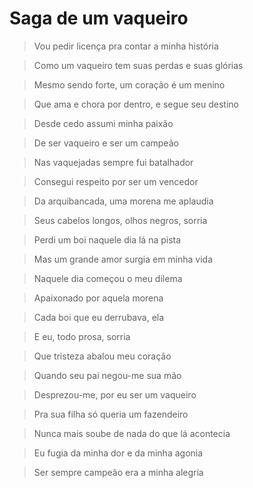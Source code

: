 # Saga de um vaqueiro

> Vou pedir licença pra contar a minha história

> Como um vaqueiro tem suas perdas e suas glórias

> Mesmo sendo forte, um coração é um menino

> Que ama e chora por dentro, e segue seu destino


> Desde cedo assumi minha paixão

> De ser vaqueiro e ser um campeão

> Nas vaquejadas sempre fui batalhador

> Consegui respeito por ser um vencedor


> Da arquibancada, uma morena me aplaudia

> Seus cabelos longos, olhos negros, sorria

> Perdi um boi naquele dia lá na pista

> Mas um grande amor surgia em minha vida


> Naquele dia começou o meu dilema

> Apaixonado por aquela morena

> Cada boi que eu derrubava, ela 

> E eu, todo prosa, sorria


> Que tristeza abalou meu coração

> Quando seu pai negou-me sua mão

> Desprezou-me, por eu ser um vaqueiro

> Pra sua filha só queria um fazendeiro

























> Nunca mais soube de nada do que lá acontecia

> Eu fugia da minha dor e da minha agonia

> Ser sempre campeão era a minha alegria